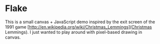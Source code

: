 # Flake

This is a small canvas + JavaScript demo inspired by the exit screen of the 1991 game [http://en.wikipedia.org/wiki/Christmas_Lemmings](Christmas Lemmings). I just wanted to play around with pixel-based drawing in canvas.